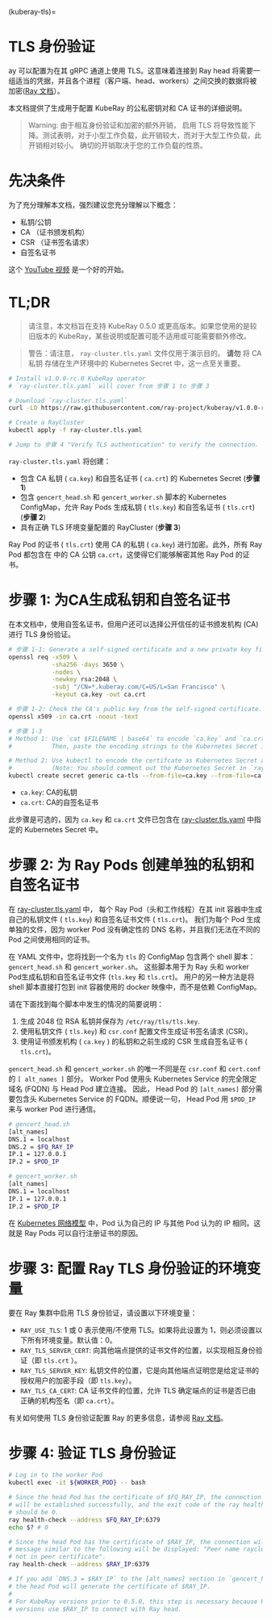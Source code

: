 (kuberay-tls)=

# TLS 身份验证

ay 可以配置为在其 gRPC 通道上使用 TLS。这意味着连接到 Ray head 将需要一组适当的凭据，并且各个进程（客户端、head、workers）之间交换的数据将被加密([Ray 文档](https://docs.ray.io/en/latest/ray-core/configure.html?highlight=tls#tls-authentication)）。

本文档提供了生成用于配置 KubeRay 的公私密钥对和 CA 证书的详细说明。

> Warning: 由于相互身份验证和加密的额外开销，
启用 TLS 将导致性能下降。测试表明，对于小型工作负载，此开销较大，而对于大型工作负载，此开销相对较小。
确切的开销取决于您的工作负载的性质。

# 先决条件

为了充分理解本文档，强烈建议您充分理解以下概念：

* 私钥/公钥
* CA （证书颁发机构）
* CSR （证书签名请求）
* 自签名证书

这个 [YouTube 视频](https://youtu.be/T4Df5_cojAs) 是一个好的开始。

# TL;DR

> 请注意，本文档旨在支持 KubeRay 0.5.0 或更高版本。如果您使用的是较旧版本的 KubeRay，某些说明或配置可能不适用或可能需要额外修改。

> 警告：请注意， `ray-cluster.tls.yaml` 文件仅用于演示目的。 **请勿** 将 CA 私钥
存储在生产环境中的 Kubernetes Secret 中，这一点至关重要。

```sh
# Install v1.0.0-rc.0 KubeRay operator
# `ray-cluster.tls.yaml` will cover from 步骤 1 to 步骤 3

# Download `ray-cluster.tls.yaml`
curl -LO https://raw.githubusercontent.com/ray-project/kuberay/v1.0.0-rc.0/ray-operator/config/samples/ray-cluster.tls.yaml

# Create a RayCluster
kubectl apply -f ray-cluster.tls.yaml

# Jump to 步骤 4 "Verify TLS authentication" to verify the connection.
```

`ray-cluster.tls.yaml` 将创建：

* 包含 CA 私钥 ( `ca.key`) 和自签名证书 ( `ca.crt`) 的 Kubernetes Secret (**步骤 1**)
* 包含 `gencert_head.sh` 和 `gencert_worker.sh` 脚本的 Kubernetes ConfigMap，允许 Ray Pods 生成私钥 ( `tls.key`) 和自签名证书 ( `tls.crt`) (**步骤 2**)
* 具有正确 TLS 环境变量配置的 RayCluster (**步骤 3**)

Ray Pod 的证书 ( `tls.crt`) 使用 CA 的私钥 ( `ca.key`) 进行加密。此外，所有 Ray Pod 都包含在 中的 CA 公钥 `ca.crt`，这使得它们能够解密其他 Ray Pod 的证书。

# 步骤 1: 为CA生成私钥和自签名证书

在本文档中，使用自签名证书，但用户还可以选择公开信任的证书颁发机构 (CA) 进行 TLS 身份验证。

```sh
# 步骤 1-1: Generate a self-signed certificate and a new private key file for CA.
openssl req -x509 \
            -sha256 -days 3650 \
            -nodes \
            -newkey rsa:2048 \
            -subj "/CN=*.kuberay.com/C=US/L=San Francisco" \
            -keyout ca.key -out ca.crt

# 步骤 1-2: Check the CA's public key from the self-signed certificate.
openssl x509 -in ca.crt -noout -text

# 步骤 1-3
# Method 1: Use `cat $FILENAME | base64` to encode `ca.key` and `ca.crt`.
#           Then, paste the encoding strings to the Kubernetes Secret in `ray-cluster.tls.yaml`.

# Method 2: Use kubectl to encode the certifcate as Kubernetes Secret automatically.
#           (Note: You should comment out the Kubernetes Secret in `ray-cluster.tls.yaml`.)
kubectl create secret generic ca-tls --from-file=ca.key --from-file=ca.crt
```

* `ca.key`: CA的私钥
* `ca.crt`: CA的自签名证书

此步骤是可选的，因为 `ca.key` 和 `ca.crt` 文件已包含在 [ray-cluster.tls.yaml](https://github.com/ray-project/kuberay/blob/v1.0.0-rc.0/ray-operator/config/samples/ray-cluster.tls.yaml) 中指定的 Kubernetes Secret 中。

# 步骤 2: 为 Ray Pods 创建单独的私钥和自签名证书

在 [ray-cluster.tls.yaml](https://github.com/ray-project/kuberay/blob/v1.0.0-rc.0/ray-operator/config/samples/ray-cluster.tls.yaml) 中，
每个 Ray Pod（头和工作线程）在其 init 容器中生成自己的私钥文件 ( `tls.key`) 和自签名证书文件 ( `tls.crt`)。
我们为每个 Pod 生成单独的文件，因为 worker Pod 没有确定性的 DNS 名称，并且我们无法在不同的 Pod 之间使用相同的证书。

在 YAML 文件中，您将找到一个名为 `tls` 的 ConfigMap 包含两个 shell 脚本：
`gencert_head.sh` 和 `gencert_worker.sh`。 这些脚本用于为 
Ray 头和 worker Pod生成私钥和自签名证书文件 (`tls.key` 和 `tls.crt`)。
用户的另一种方法是将 shell 脚本直接打包到 init 容器使用的 docker 映像中，而不是依赖 ConfigMap。

请在下面找到每个脚本中发生的情况的简要说明：
1. 生成 2048 位 RSA 私钥并保存为 `/etc/ray/tls/tls.key`.
2. 使用私钥文件 ( `tls.key`) 和 `csr.conf` 配置文件生成证书签名请求 (CSR)。
3. 使用证书颁发机构 ( `ca.key` ) 的私钥和之前生成的 CSR 生成自签名证书 ( `tls.crt`)。

`gencert_head.sh` 和 `gencert_worker.sh` 的唯一不同是在 `csr.conf` 和 `cert.conf` 的 `[ alt_names ]` 部分。
Worker Pod 使用头 Kubernetes Service 的完全限定域名 (FQDN) 与 Head Pod 建立连接。
因此， Head Pod 的 `[alt_names]` 部分需要包含头 Kubernetes Service 的 FQDN。顺便说一句， Head Pod 用 `$POD_IP` 来与 worker Pod 进行通信。

```sh
# gencert_head.sh
[alt_names]
DNS.1 = localhost
DNS.2 = $FQ_RAY_IP
IP.1 = 127.0.0.1
IP.2 = $POD_IP

# gencert_worker.sh
[alt_names]
DNS.1 = localhost
IP.1 = 127.0.0.1
IP.2 = $POD_IP
```

在 [Kubernetes 网络模型](https://github.com/kubernetes/design-proposals-archive/blob/main/network/networking.md#pod-to-pod) 中，Pod 认为自己的 IP 与其他 Pod 认为的 IP 相同。这就是 Ray Pods 可以自行注册证书的原因。

# 步骤 3: 配置 Ray TLS 身份验证的环境变量

要在 Ray 集群中启用 TLS 身份验证，请设置以下环境变量：

- `RAY_USE_TLS`: 1 或 0 表示使用/不使用 TLS。如果将此设置为 1，则必须设置以下所有环境变量。默认值：0。
- `RAY_TLS_SERVER_CERT`: 向其他端点提供的证书文件的位置，以实现相互身份验证（即  `tls.crt` ）。
- `RAY_TLS_SERVER_KEY`: 私钥文件的位置，它是向其他端点证明您是给定证书的授权用户的加密手段（即 `tls.key`）。
- `RAY_TLS_CA_CERT`: CA 证书文件的位置，允许 TLS 确定端点的证书是否已由正确的机构签名（即 `ca.crt`）。

有关如何使用 TLS 身份验证配置 Ray 的更多信息，请参阅 [Ray 文档](https://docs.ray.io/en/latest/ray-core/configure.html#tls-authentication)。

# 步骤 4: 验证 TLS 身份验证

```sh
# Log in to the worker Pod
kubectl exec -it ${WORKER_POD} -- bash

# Since the head Pod has the certificate of $FQ_RAY_IP, the connection to the worker Pods
# will be established successfully, and the exit code of the ray health-check command
# should be 0.
ray health-check --address $FQ_RAY_IP:6379
echo $? # 0

# Since the head Pod has the certificate of $RAY_IP, the connection will fail and an error
# message similar to the following will be displayed: "Peer name raycluster-tls-head-svc is
# not in peer certificate".
ray health-check --address $RAY_IP:6379

# If you add `DNS.3 = $RAY_IP` to the [alt_names] section in `gencert_head.sh`,
# the head Pod will generate the certificate of $RAY_IP.
#
# For KubeRay versions prior to 0.5.0, this step is necessary because Ray workers in earlier
# versions use $RAY_IP to connect with Ray head.
```
